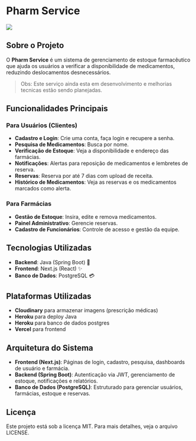 # Pharm Service

![](https://res.cloudinary.com/dy5aauric/image/upload/v1738934806/My%20Brand/edg7am8ibpy4aksxiedv.png)

## Sobre o Projeto
O **Pharm Service** é um sistema de gerenciamento de estoque farmacêutico que ajuda os usuários a verificar a disponibilidade de medicamentos, reduzindo deslocamentos desnecessários.
>Obs: Este serviço ainda esta em desenvolvimento e melhorias tecnicas estão sendo planejadas. 

## Funcionalidades Principais
### Para Usuários (Clientes)
- **Cadastro e Login**: Crie uma conta, faça login e recupere a senha.
- **Pesquisa de Medicamentos**: Busca por nome.
- **Verificação de Estoque**: Veja a disponibilidade e endereço  das farmácias.
- **Notificações**: Alertas para reposição de medicamentos e lembretes de reserva.
- **Reservas**: Reserva por até 7 dias com upload de receita.
- **Histórico de Medicamentos**: Veja as reservas e os medicamentos marcados como alerta.

### Para Farmácias
- **Gestão de Estoque**: Insira, edite e remova medicamentos.
- **Painel Administrativo**: Gerencie reservas.
- **Cadastro de Funcionários**: Controle de acesso e gestão da equipe.

## Tecnologias Utilizadas
- **Backend**: Java (Spring Boot) 🚀
- **Frontend**: Next.js (React) ✨
- **Banco de Dados**: PostgreSQL 💳

## Plataformas Utilizadas
- **Cloudinary** para armazenar imagens (prescrição médicas)
- **Heroku** para deploy Java 
- **Heroku** para banco de dados postgres
- **Vercel** para frontend


## Arquitetura do Sistema
- **Frontend (Next.js)**: Páginas de login, cadastro, pesquisa, dashboards de usuário e farmácia.
- **Backend (Spring Boot)**: Autenticação via JWT, gerenciamento de estoque, notificações e relatórios.
- **Banco de Dados (PostgreSQL)**: Estruturado para gerenciar usuários, farmácias, estoque e reservas.

## Licença
Este projeto está sob a licença MIT. Para mais detalhes, veja o arquivo LICENSE.
